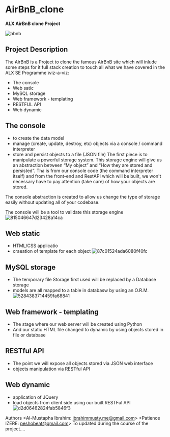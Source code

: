 # AirBnB_clone

**ALX AirBnB clone Project**

![hbnb](https://user-images.githubusercontent.com/49339501/188122982-1202a4fd-b7d2-40a7-81cd-0fd53e2992b8.png)

## Project Description
The AirBnB is a Project to clone the famous AirBnB site which will inlude some steps for it full stack creation to touch all what we have covered in the ALX SE Programme \viz-a-viz:
- The console
- Web satic
- MySQL storage
- Web framework - templating
- RESTFUL API
- Web dynamic
## The console
  - to create the  data model
  - manage (create, update, destroy, etc) objects via a console / command interpreter
  - store and persist objects to a file (JSON file)
The first piece is to manipulate a powerful storage system. This storage engine will give us an abstraction between “My object” and “How they are stored and persisted”. Tha is from our console code (the command interpreter itself) and from the front-end and RestAPI which will be built, we won't necessary have to pay attention (take care) of how your objects are stored.

The console abstraction is created to allow us change the type of storage easily without updating all of your codebase.

The console will be a tool to validate this storage engine  
![815046647d23428a14ca](https://user-images.githubusercontent.com/49339501/188126471-1012cbc6-1d81-4977-9061-ddd7ebb8443e.png)

## Web static
  - HTML/CSS applicatio
  - craeation of template for each object
 ![87c01524ada6080f40fc](https://user-images.githubusercontent.com/49339501/188126917-0852cf3a-bfe7-49f0-8dd2-bf338e42f0c3.png)
 
## MySQL storage
  - The temporary file Storage first used will be replaced by a Database storage
  - models are all mapped to a table in databasw by using an O.R.M.
![5284383714459fa68841](https://user-images.githubusercontent.com/49339501/188127379-cf7f797c-9a63-4de1-ae29-b4c70b14535e.png)

## Web framework - templating
 - The stage where our web server will be created using Python
 -  And our static HTML file changed to dynamic by using objects stored in file or database 

## RESTful API
  - The point we will expose all objects stored via JSON web interface
  - objects manipulation via RESTful API

## Web dynamic
  - application of JQuery
  - load objects from client side using our built RESTFul API
![d2d06462824fab5846f3](https://user-images.githubusercontent.com/49339501/188128505-4333a5e6-2224-4ab2-a015-e28e55d771d1.png)

Authors
<Al-Mustapha Ibrahim: ibrahimmusty.me@gmail.com>
<Patience IZERE: peshobeat@gmail.com>
To updated during the course of the project....
 
  
  
